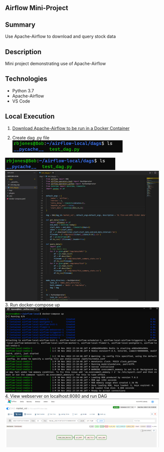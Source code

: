 ## Airflow Mini-Project

## Summary
Use Apache-Airflow to download and query stock data  

## Description
Mini project demonstrating use of Apache-Airflow

## Technologies
- Python 3.7
- Apache-Airflow
- VS Code

## Local Execution
1. [Download Apache-Airflow to be run in a Docker Container](https://towardsdatascience.com/run-airflow-docker-1b83a57616fb)

2. Create dag .py file
![Alt Text](screenshots/test_dag_1.PNG?raw=true "load output")

![Alt Text](screenshots/test_dag_pic_1.PNG?raw=true "test dag")
<br>
![Alt Text](screenshots/test_dag_pic_2.PNG?raw=true "test dag 2")
<br>
3. Run docker-compose up
![Alt Text](screenshots/docker_compose_up.PNG?raw=true "docker compose up")
4. View webserver on localhost:8080 and run DAG
![Alt Text](screenshots/dag_run.PNG?raw=true "docker compose up")

